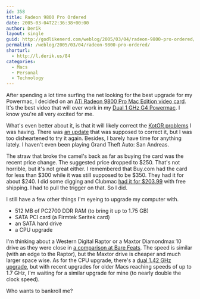 ```yaml
---
id: 358
title: Radeon 9800 Pro Ordered
date: 2005-03-04T22:36:38+00:00
author: Derik
layout: single
guid: http://godlikenerd.com/weblog/2005/03/04/radeon-9800-pro-ordered/
permalink: /weblog/2005/03/04/radeon-9800-pro-ordered/
shorturl:
  - http://l.derik.us/84
categories:
  - Macs
  - Personal
  - Technology
---
```

After spending a lot time surfing the net looking for the best upgrade for my Powermac, I decided on an [ATi Radeon 9800 Pro Mac Edition video card](http://mirror.ati.com/products/radeon9800/radeon9800prome/). It's the best video that will ever work in my [Dual 1 GHz G4 Powermac](). I know you're all very excited for me.

What's even better about it, is that it will likely correct the [KotOR problems](http://godlikenerd.com/weblog/2004/12/01/knights-of-the-old-republic-performance-problems/) I was having. There was [an update](http://godlikenerd.com/weblog/2004/12/20/kotor-performance-problem-update/) that was supposed to correct it, but I was too disheartened to try it again. Besides, I barely have time for anything lately. I haven't even been playing Grand Theft Auto: San Andreas.

The straw that broke the camel's back as far as buying the card was the recent price change. The suggested price dropped to $250. That's not horrible, but it's not great either. I remembered that Buy.com had the card for less than $300 while it was still supposed to be $350. They had it for about $240. I did some digging and Clubmac [had it for $203.99](http://www.clubmac.com/clubmac/shop/detail.asp?dpno=260126) with free shipping. I had to pull the trigger on that. So I did.

I still have a few other things I'm eyeing to upgrade my computer with.

  * 512 MB of PC2700 DDR RAM (to bring it up to 1.75 GB)
  * SATA PCI card (a Firmtek Seritek card)
  * an SATA hard drive
  * a CPU upgrade

I'm thinking about a Western Digital Raptor or a Maxtor Diamondmax 10 drive as they were close in [a comparison at Bare Feats](http://barefeats.com/boot02.html). The speed is similar (with an edge to the Raptor), but the Maxtor drive is cheaper and much larger space wise. As for the CPU upgrade, there's a [dual 1.42 GHz upgrade](http://www.gigadesigns.com/productsM5d1214m.html), but with recent upgrades for older Macs reaching speeds of up to 1.7 GHz, I'm waiting for a similar upgrade for mine (to nearly double the clock speed).

Who wants to bankroll me?